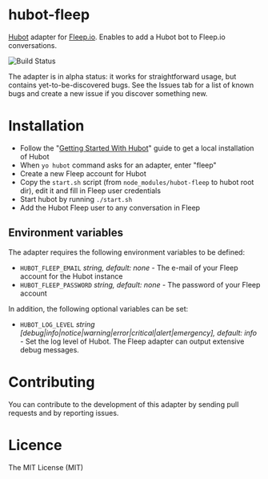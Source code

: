 # hubot-fleep

[Hubot](https://github.com/github/hubot) adapter for [Fleep.io](http://fleep.io).
Enables to add a Hubot bot to Fleep.io conversations.

![Build Status](https://travis-ci.org/anroots/hubot-fleep.svg)

The adapter is in alpha status: it works for straightforward usage, but contains yet-to-be-discovered bugs. See the Issues tab for a list of known bugs and create a new issue if you discover something new.

# Installation

* Follow the "[Getting Started With Hubot](https://github.com/github/hubot/blob/master/docs/README.md)" guide to get a local installation of Hubot
* When `yo hubot` command asks for an adapter, enter "fleep"
* Create a new Fleep account for Hubot
* Copy the `start.sh` script (from `node_modules/hubot-fleep` to hubot root dir), edit it and fill in Fleep user credentials
* Start hubot by running `./start.sh`
* Add the Hubot Fleep user to any conversation in Fleep

## Environment variables

The adapter requires the following environment variables to be defined:

* `HUBOT_FLEEP_EMAIL` _string, default: none_ - The e-mail of your Fleep account for the Hubot instance
* `HUBOT_FLEEP_PASSWORD` _string, default: none_ - The password of your Fleep account

In addition, the following optional variables can be set:

* `HUBOT_LOG_LEVEL` _string [debug|info|notice|warning|error|critical|alert|emergency], default: info_ - Set the log level of Hubot. The Fleep adapter can output extensive debug messages.

# Contributing

You can contribute to the development of this adapter by sending pull requests and by reporting issues.

# Licence

The MIT License (MIT)
